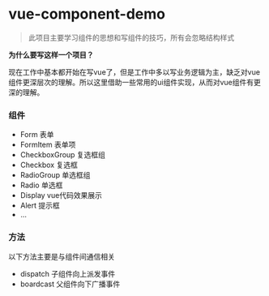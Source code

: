 # vue-component-demo

> 此项目主要学习组件的思想和写组件的技巧，所有会忽略结构样式

**为什么要写这样一个项目？**  

现在工作中基本都开始在写vue了，但是工作中多以写业务逻辑为主，缺乏对vue组件更深层次的理解。所以这里借助一些常用的ui组件实现，从而对vue组件有更深的理解。

### 组件
- Form 表单
- FormItem 表单项
- CheckboxGroup 复选框组
- Checkbox 复选框
- RadioGroup 单选框组
- Radio 单选框
- Display vue代码效果展示
- Alert 提示框
- ...

### 方法
以下方法主要是与组件间通信相关
- dispatch 子组件向上派发事件
- boardcast 父组件向下广播事件

